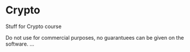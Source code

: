# Crypto
Stuff for Crypto course

Do not use for commercial purposes, no guarantuees can be given on the software. ...
